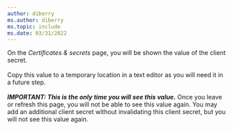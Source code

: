 ```yaml
---
author: diberry
ms.author: diberry
ms.topic: include
ms.date: 03/31/2022
---
```

On the *Certificates & secrets* page, you will be shown the value of the client secret.<br>
<br>
Copy this value to a temporary location in a text editor as you will need it in a future step.<br>
<br>
***IMPORTANT: This is the only time you will see this value.***  Once you leave or refresh this page, you will not be able to see this value again.  You may add an additional client secret without invalidating this client secret, but you will not see this value again.